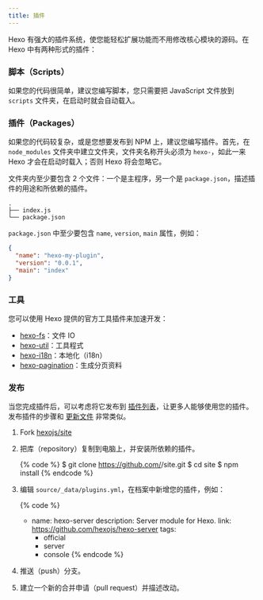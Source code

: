 ```yaml
---
title: 插件
---
```

Hexo 有强大的插件系统，使您能轻松扩展功能而不用修改核心模块的源码。在 Hexo 中有两种形式的插件：

### 脚本（Scripts）

如果您的代码很简单，建议您编写脚本，您只需要把 JavaScript 文件放到 `scripts` 文件夹，在启动时就会自动载入。

### 插件（Packages）

如果您的代码较复杂，或是您想要发布到 NPM 上，建议您编写插件。首先，在 `node_modules` 文件夹中建立文件夹，文件夹名称开头必须为 `hexo-`，如此一来 Hexo 才会在启动时载入；否则 Hexo 将会忽略它。

文件夹内至少要包含 2 个文件：一个是主程序，另一个是 `package.json`，描述插件的用途和所依赖的插件。

``` plain
.
├── index.js
└── package.json
```

`package.json` 中至少要包含 `name`, `version`, `main` 属性，例如：

``` json package.json
{
  "name": "hexo-my-plugin",
  "version": "0.0.1",
  "main": "index"
}
```

### 工具

您可以使用 Hexo 提供的官方工具插件来加速开发：

- [hexo-fs]：文件 IO
- [hexo-util]：工具程式
- [hexo-i18n]：本地化（i18n）
- [hexo-pagination]：生成分页资料

### 发布

当您完成插件后，可以考虑将它发布到 [插件列表](/plugins)，让更多人能够使用您的插件。发布插件的步骤和 [更新文件](contributing.html#更新文件) 非常类似。

1. Fork [hexojs/site]
2. 把库（repository）复制到电脑上，并安装所依赖的插件。

    {% code %}
    $ git clone https://github.com/<username>/site.git
    $ cd site
    $ npm install
    {% endcode %}

3. 编辑 `source/_data/plugins.yml`，在档案中新增您的插件，例如：

    {% code %}
    - name: hexo-server
      description: Server module for Hexo.
      link: https://github.com/hexojs/hexo-server
      tags:
        - official
        - server
        - console
    {% endcode %}

4. 推送（push）分支。
5. 建立一个新的合并申请（pull request）并描述改动。

[hexo-fs]: https://github.com/hexojs/hexo-fs
[hexo-util]: https://github.com/hexojs/hexo-util
[hexo-i18n]: https://github.com/hexojs/hexo-i18n
[hexo-pagination]: https://github.com/hexojs/hexo-pagination
[hexojs/site]: https://github.com/hexojs/site
